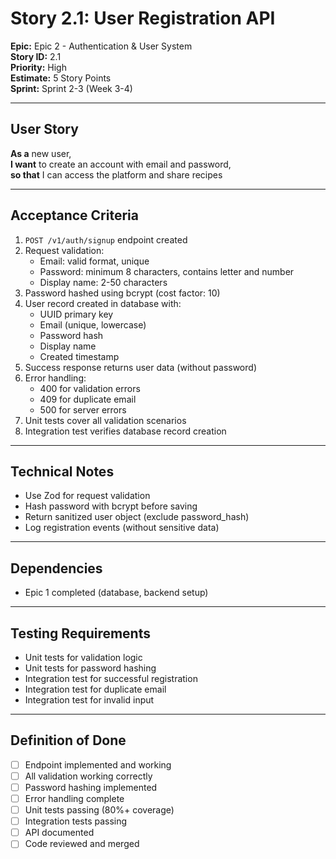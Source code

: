 # Story 2.1: User Registration API

**Epic:** Epic 2 - Authentication & User System  
**Story ID:** 2.1  
**Priority:** High  
**Estimate:** 5 Story Points  
**Sprint:** Sprint 2-3 (Week 3-4)

---

## User Story

**As a** new user,  
**I want** to create an account with email and password,  
**so that** I can access the platform and share recipes

---

## Acceptance Criteria

1. `POST /v1/auth/signup` endpoint created
2. Request validation:
   - Email: valid format, unique
   - Password: minimum 8 characters, contains letter and number
   - Display name: 2-50 characters
3. Password hashed using bcrypt (cost factor: 10)
4. User record created in database with:
   - UUID primary key
   - Email (unique, lowercase)
   - Password hash
   - Display name
   - Created timestamp
5. Success response returns user data (without password)
6. Error handling:
   - 400 for validation errors
   - 409 for duplicate email
   - 500 for server errors
7. Unit tests cover all validation scenarios
8. Integration test verifies database record creation

---

## Technical Notes

- Use Zod for request validation
- Hash password with bcrypt before saving
- Return sanitized user object (exclude password_hash)
- Log registration events (without sensitive data)

---

## Dependencies

- Epic 1 completed (database, backend setup)

---

## Testing Requirements

- Unit tests for validation logic
- Unit tests for password hashing
- Integration test for successful registration
- Integration test for duplicate email
- Integration test for invalid input

---

## Definition of Done

- [ ] Endpoint implemented and working
- [ ] All validation working correctly
- [ ] Password hashing implemented
- [ ] Error handling complete
- [ ] Unit tests passing (80%+ coverage)
- [ ] Integration tests passing
- [ ] API documented
- [ ] Code reviewed and merged

